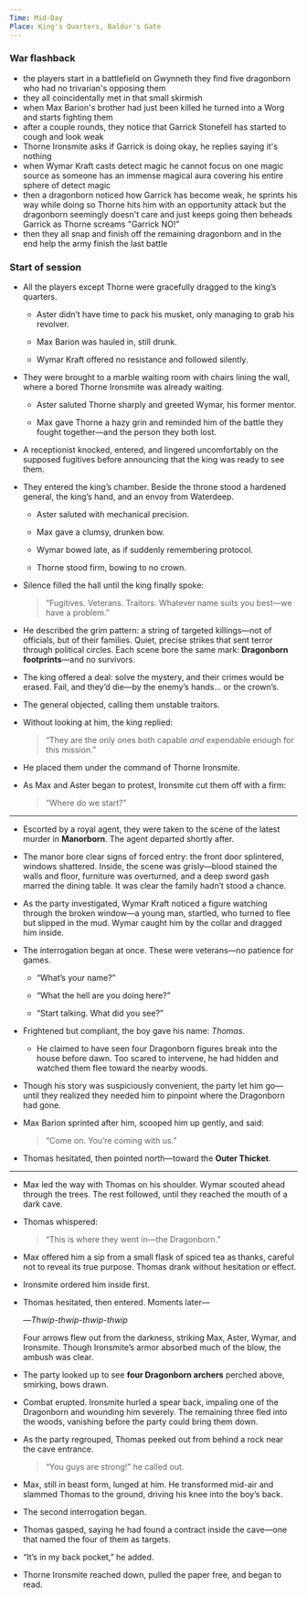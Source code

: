 ```yaml
---
Time: Mid-Day
Place: King's Quarters, Baldur's Gate
---
```


### War flashback
- the players start in a battlefield on Gwynneth they find five dragonborn who had no trivarian's opposing them
- they all coincidentally met in that small skirmish
- when Max Barion's brother had just been killed he turned into a Worg and starts fighting them
- after a couple rounds, they notice that Garrick Stonefell has started to cough and look weak
- Thorne Ironsmite asks if Garrick is doing okay, he replies saying it's nothing
- when Wymar Kraft casts detect magic he cannot focus on one magic source as someone has an immense magical aura covering his entire sphere of detect magic
- then a dragonborn noticed how Garrick has become weak, he sprints his way while doing so Thorne hits him with an opportunity attack but the dragonborn seemingly doesn't care and just keeps going then beheads Garrick as Thorne screams "Garrick NO!"
- then they all snap and finish off the remaining dragonborn and in the end help the army finish the last battle

### Start of session
- All the players except Thorne were gracefully dragged to the king’s quarters.
    
    - Aster didn’t have time to pack his musket, only managing to grab his revolver.
        
    - Max Barion was hauled in, still drunk.
        
    - Wymar Kraft offered no resistance and followed silently.
        
    
- They were brought to a marble waiting room with chairs lining the wall, where a bored Thorne Ironsmite was already waiting.
    
    - Aster saluted Thorne sharply and greeted Wymar, his former mentor.
        
    - Max gave Thorne a hazy grin and reminded him of the battle they fought together—and the person they both lost.
        
    
- A receptionist knocked, entered, and lingered uncomfortably on the supposed fugitives before announcing that the king was ready to see them.
    
- They entered the king’s chamber. Beside the throne stood a hardened general, the king’s hand, and an envoy from Waterdeep.
    
    - Aster saluted with mechanical precision.
        
    - Max gave a clumsy, drunken bow.
        
    - Wymar bowed late, as if suddenly remembering protocol.
        
    - Thorne stood firm, bowing to no crown.
        
    
- Silence filled the hall until the king finally spoke:
    
    > “Fugitives. Veterans. Traitors. Whatever name suits you best—we have a problem.”
    
- He described the grim pattern: a string of targeted killings—not of officials, but of their families. Quiet, precise strikes that sent terror through political circles. Each scene bore the same mark: **Dragonborn footprints**—and no survivors.
    
- The king offered a deal: solve the mystery, and their crimes would be erased. Fail, and they’d die—by the enemy’s hands… or the crown’s.
    
- The general objected, calling them unstable traitors.
    
- Without looking at him, the king replied:
    
    > “They are the only ones both capable _and_ expendable enough for this mission.”
    
- He placed them under the command of Thorne Ironsmite.
    
- As Max and Aster began to protest, Ironsmite cut them off with a firm:
    
    > “Where do we start?”
    

---

- Escorted by a royal agent, they were taken to the scene of the latest murder in **Manorborn**. The agent departed shortly after.
    
- The manor bore clear signs of forced entry: the front door splintered, windows shattered. Inside, the scene was grisly—blood stained the walls and floor, furniture was overturned, and a deep sword gash marred the dining table. It was clear the family hadn’t stood a chance.
    
- As the party investigated, Wymar Kraft noticed a figure watching through the broken window—a young man, startled, who turned to flee but slipped in the mud. Wymar caught him by the collar and dragged him inside.
    
- The interrogation began at once. These were veterans—no patience for games.
    
    - “What’s your name?”
        
    - “What the hell are you doing here?”
        
    - “Start talking. What did you see?”
        
    
- Frightened but compliant, the boy gave his name: _Thomas_.
    
    - He claimed to have seen four Dragonborn figures break into the house before dawn. Too scared to intervene, he had hidden and watched them flee toward the nearby woods.
        
    
- Though his story was suspiciously convenient, the party let him go—until they realized they needed him to pinpoint where the Dragonborn had gone.
    
- Max Barion sprinted after him, scooped him up gently, and said:
    
    > “Come on. You’re coming with us.”
    
- Thomas hesitated, then pointed north—toward the **Outer Thicket**.
    

---

- Max led the way with Thomas on his shoulder. Wymar scouted ahead through the trees. The rest followed, until they reached the mouth of a dark cave.
    
- Thomas whispered:
    
    > “This is where they went in—the Dragonborn.”
    
- Max offered him a sip from a small flask of spiced tea as thanks, careful not to reveal its true purpose. Thomas drank without hesitation or effect.
    
- Ironsmite ordered him inside first.
    
- Thomas hesitated, then entered. Moments later—
    
    —_Thwip-thwip-thwip-thwip_
    
    Four arrows flew out from the darkness, striking Max, Aster, Wymar, and Ironsmite. Though Ironsmite’s armor absorbed much of the blow, the ambush was clear.
    
- The party looked up to see **four Dragonborn archers** perched above, smirking, bows drawn.
    
- Combat erupted. Ironsmite hurled a spear back, impaling one of the Dragonborn and wounding him severely. The remaining three fled into the woods, vanishing before the party could bring them down.
    
- As the party regrouped, Thomas peeked out from behind a rock near the cave entrance.
    
    > “You guys are strong!” he called out.
    
- Max, still in beast form, lunged at him. He transformed mid-air and slammed Thomas to the ground, driving his knee into the boy’s back.
    
- The second interrogation began.
    
- Thomas gasped, saying he had found a contract inside the cave—one that named the four of them as targets.
    
- “It’s in my back pocket,” he added.
    
- Thorne Ironsmite reached down, pulled the paper free, and began to read.